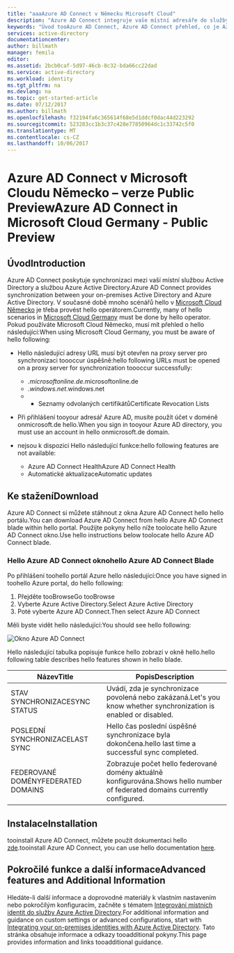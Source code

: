 ```yaml
---
title: "aaaAzure AD Connect v Německu Microsoft Cloud"
description: "Azure AD Connect integruje vaše místní adresáře do služby Azure Active Directory. To vám umožní tooprovide společnou identitu pro aplikace Office 365, Azure a SaaS integrované s Azure AD."
keywords: "Úvod tooAzure AD Connect, Azure AD Connect přehled, co je Azure AD Connect, nainstalovat službu active directory, Německo, černé doménové struktury"
services: active-directory
documentationcenter: 
author: billmath
manager: femila
editor: 
ms.assetid: 2bcb0caf-5d97-46cb-8c32-bda66cc22dad
ms.service: active-directory
ms.workload: identity
ms.tgt_pltfrm: na
ms.devlang: na
ms.topic: get-started-article
ms.date: 07/12/2017
ms.author: billmath
ms.openlocfilehash: f32194fa6c365614f68e5d1ddcf0dac44d223292
ms.sourcegitcommit: 523283cc1b3c37c428e77850964dc1c33742c5f0
ms.translationtype: MT
ms.contentlocale: cs-CZ
ms.lasthandoff: 10/06/2017
---
```

# <a name="azure-ad-connect-in-microsoft-cloud-germany---public-preview"></a><span data-ttu-id="6b777-105">Azure AD Connect v Microsoft Cloudu Německo – verze Public Preview</span><span class="sxs-lookup"><span data-stu-id="6b777-105">Azure AD Connect in Microsoft Cloud Germany - Public Preview</span></span>
## <a name="introduction"></a><span data-ttu-id="6b777-106">Úvod</span><span class="sxs-lookup"><span data-stu-id="6b777-106">Introduction</span></span>
<span data-ttu-id="6b777-107">Azure AD Connect poskytuje synchronizaci mezi vaší místní službou Active Directory a službou Azure Active Directory.</span><span class="sxs-lookup"><span data-stu-id="6b777-107">Azure AD Connect provides synchronization between your on-premises Active Directory and Azure Active Directory.</span></span>
<span data-ttu-id="6b777-108">V současné době mnoho scénářů hello v [Microsoft Cloud Německo](https://www.microsoft.com/de-de/cloud/deutschland/default.aspx) je třeba provést hello operátorem.</span><span class="sxs-lookup"><span data-stu-id="6b777-108">Currently, many of hello scenarios in [Microsoft Cloud Germany](https://www.microsoft.com/de-de/cloud/deutschland/default.aspx) must be done by hello operator.</span></span> <span data-ttu-id="6b777-109">Pokud používáte Microsoft Cloud Německo, musí mít přehled o hello následující:</span><span class="sxs-lookup"><span data-stu-id="6b777-109">When using Microsoft Cloud Germany, you must be aware of hello following:</span></span>

* <span data-ttu-id="6b777-110">Hello následující adresy URL musí být otevřen na proxy server pro synchronizaci toooccur úspěšně:</span><span class="sxs-lookup"><span data-stu-id="6b777-110">hello following URLs must be opened on a proxy server for synchronization toooccur successfully:</span></span>
  
  * <span data-ttu-id="6b777-111">*.microsoftonline.de</span><span class="sxs-lookup"><span data-stu-id="6b777-111">*.microsoftonline.de</span></span>
  * <span data-ttu-id="6b777-112">*.windows.net</span><span class="sxs-lookup"><span data-stu-id="6b777-112">*.windows.net</span></span>
  * * <span data-ttu-id="6b777-113">Seznamy odvolaných certifikátů</span><span class="sxs-lookup"><span data-stu-id="6b777-113">Certificate Revocation Lists</span></span>
* <span data-ttu-id="6b777-114">Při přihlášení tooyour adresář Azure AD, musíte použít účet v doméně onmicrosoft.de hello.</span><span class="sxs-lookup"><span data-stu-id="6b777-114">When you sign in tooyour Azure AD directory, you must use an account in hello onmicrosoft.de domain.</span></span>
* <span data-ttu-id="6b777-115">nejsou k dispozici Hello následující funkce:</span><span class="sxs-lookup"><span data-stu-id="6b777-115">hello following features are not available:</span></span>
  * <span data-ttu-id="6b777-116">Azure AD Connect Health</span><span class="sxs-lookup"><span data-stu-id="6b777-116">Azure AD Connect Health</span></span>
  * <span data-ttu-id="6b777-117">Automatické aktualizace</span><span class="sxs-lookup"><span data-stu-id="6b777-117">Automatic updates</span></span>
 
## <a name="download"></a><span data-ttu-id="6b777-118">Ke stažení</span><span class="sxs-lookup"><span data-stu-id="6b777-118">Download</span></span>
<span data-ttu-id="6b777-119">Azure AD Connect si můžete stáhnout z okna Azure AD Connect hello hello portálu.</span><span class="sxs-lookup"><span data-stu-id="6b777-119">You can download Azure AD Connect from hello Azure AD Connect blade within hello portal.</span></span>  <span data-ttu-id="6b777-120">Použijte pokyny hello níže toolocate hello Azure AD Connect okno.</span><span class="sxs-lookup"><span data-stu-id="6b777-120">Use hello instructions below toolocate hello Azure AD Connect blade.</span></span>

### <a name="hello-azure-ad-connect-blade"></a><span data-ttu-id="6b777-121">Hello Azure AD Connect okno</span><span class="sxs-lookup"><span data-stu-id="6b777-121">hello Azure AD Connect Blade</span></span>
<span data-ttu-id="6b777-122">Po přihlášení toohello portál Azure hello následující:</span><span class="sxs-lookup"><span data-stu-id="6b777-122">Once you have signed in toohello Azure portal, do hello following:</span></span>

1. <span data-ttu-id="6b777-123">Přejděte tooBrowse</span><span class="sxs-lookup"><span data-stu-id="6b777-123">Go tooBrowse</span></span>
2. <span data-ttu-id="6b777-124">Vyberte Azure Active Directory.</span><span class="sxs-lookup"><span data-stu-id="6b777-124">Select Azure Active Directory</span></span>
3. <span data-ttu-id="6b777-125">Poté vyberte Azure AD Connect.</span><span class="sxs-lookup"><span data-stu-id="6b777-125">Then select Azure AD Connect</span></span>

<span data-ttu-id="6b777-126">Měli byste vidět hello následující:</span><span class="sxs-lookup"><span data-stu-id="6b777-126">You should see hello following:</span></span>

![Okno Azure AD Connect](media/active-directory-aadconnect-germany/germany1.png)

<span data-ttu-id="6b777-128">Hello následující tabulka popisuje funkce hello zobrazí v okně hello.</span><span class="sxs-lookup"><span data-stu-id="6b777-128">hello following table describes hello features shown in hello blade.</span></span>

| <span data-ttu-id="6b777-129">Název</span><span class="sxs-lookup"><span data-stu-id="6b777-129">Title</span></span> | <span data-ttu-id="6b777-130">Popis</span><span class="sxs-lookup"><span data-stu-id="6b777-130">Description</span></span> |
| --- | --- |
| <span data-ttu-id="6b777-131">STAV SYNCHRONIZACE</span><span class="sxs-lookup"><span data-stu-id="6b777-131">SYNC STATUS</span></span> |<span data-ttu-id="6b777-132">Uvádí, zda je synchronizace povolená nebo zakázaná.</span><span class="sxs-lookup"><span data-stu-id="6b777-132">Let's you know whether synchronization is enabled or disabled.</span></span> |
| <span data-ttu-id="6b777-133">POSLEDNÍ SYNCHRONIZACE</span><span class="sxs-lookup"><span data-stu-id="6b777-133">LAST SYNC</span></span> |<span data-ttu-id="6b777-134">Hello čas poslední úspěšné synchronizace byla dokončena.</span><span class="sxs-lookup"><span data-stu-id="6b777-134">hello last time a successful sync completed.</span></span> |
| <span data-ttu-id="6b777-135">FEDEROVANÉ DOMÉNY</span><span class="sxs-lookup"><span data-stu-id="6b777-135">FEDERATED DOMAINS</span></span> |<span data-ttu-id="6b777-136">Zobrazuje počet hello federované domény aktuálně konfigurována.</span><span class="sxs-lookup"><span data-stu-id="6b777-136">Shows hello number of federated domains currently configured.</span></span> |

## <a name="installation"></a><span data-ttu-id="6b777-137">Instalace</span><span class="sxs-lookup"><span data-stu-id="6b777-137">Installation</span></span>
<span data-ttu-id="6b777-138">tooinstall Azure AD Connect, můžete použít dokumentaci hello [zde](active-directory-aadconnect.md#install-azure-ad-connect).</span><span class="sxs-lookup"><span data-stu-id="6b777-138">tooinstall Azure AD Connect, you can use hello documentation [here](active-directory-aadconnect.md#install-azure-ad-connect).</span></span>

## <a name="advanced-features-and-additional-information"></a><span data-ttu-id="6b777-139">Pokročilé funkce a další informace</span><span class="sxs-lookup"><span data-stu-id="6b777-139">Advanced features and Additional Information</span></span>
<span data-ttu-id="6b777-140">Hledáte-li další informace a doprovodné materiály k vlastním nastavením nebo pokročilým konfiguracím, začněte s tématem [Integrování místních identit do služby Azure Active Directory](active-directory-aadconnect.md).</span><span class="sxs-lookup"><span data-stu-id="6b777-140">For additional information and guidance on custom settings or advanced configurations, start with [Integrating your on-premises identities with Azure Active Directory](active-directory-aadconnect.md).</span></span>  <span data-ttu-id="6b777-141">Tato stránka obsahuje informace a odkazy tooadditional pokyny.</span><span class="sxs-lookup"><span data-stu-id="6b777-141">This page provides information and links tooadditional guidance.</span></span>


